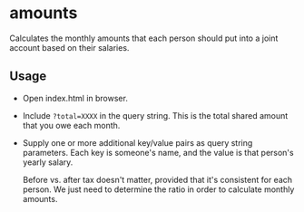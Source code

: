 # amounts

Calculates the monthly amounts that each person should put into a joint account
based on their salaries.

## Usage

* Open index.html in browser.

* Include `?total=XXXX` in the query string. This is the total shared amount
  that you owe each month.

* Supply one or more additional key/value pairs as query string parameters. Each
  key is someone's name, and the value is that person's yearly salary.

  Before vs. after tax doesn't matter, provided that it's consistent for each
  person. We just need to determine the ratio in order to calculate monthly
  amounts.
